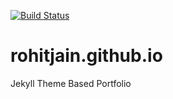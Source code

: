 [![Build Status](https://travis-ci.org/rohitjain00/rohitjain.github.io.svg?branch=master)](https://travis-ci.org/rohitjain00/rohitjain.github.io)


# rohitjain.github.io
Jekyll Theme Based Portfolio

